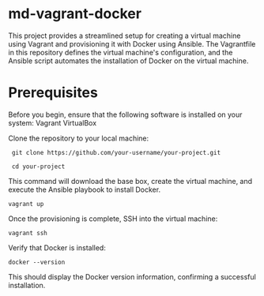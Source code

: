 
# md-vagrant-docker


This project provides a streamlined setup for creating a virtual machine using Vagrant and provisioning it with Docker using Ansible. The Vagrantfile in this repository defines the virtual machine's configuration, and the Ansible script automates the installation of Docker on the virtual machine.
 
# Prerequisites
Before you begin, ensure that the following software is installed on your system:
Vagrant
VirtualBox
 
Clone the repository to your local machine:
 
 	 git clone https://github.com/your-username/your-project.git
  
 	 cd your-project

This command will download the base box, create the virtual machine, and execute the Ansible playbook to install Docker.

  	vagrant up
 
Once the provisioning is complete, SSH into the virtual machine: 

  	vagrant ssh
 
Verify that Docker is installed:

  	docker --version

This should display the Docker version information, confirming a successful installation.
